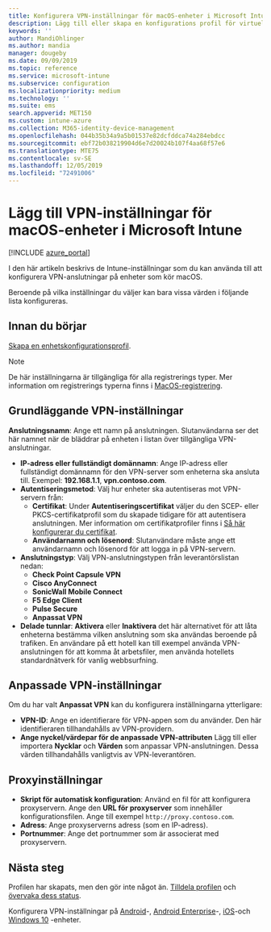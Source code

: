 ```yaml
---
title: Konfigurera VPN-inställningar för macOS-enheter i Microsoft Intune – Azure | Microsoft Docs
description: Lägg till eller skapa en konfigurations profil för virtuellt privat nätverk (VPN), inklusive anslutnings information, delade tunnlar, anpassade VPN-inställningar med identifierare, nyckel-och värdepar, proxyinställningar med ett konfigurations skript, IP-eller FQDN-adress och TCP-port i Microsoft Intune på enheter som kör macOS.
keywords: ''
author: MandiOhlinger
ms.author: mandia
manager: dougeby
ms.date: 09/09/2019
ms.topic: reference
ms.service: microsoft-intune
ms.subservice: configuration
ms.localizationpriority: medium
ms.technology: ''
ms.suite: ems
search.appverid: MET150
ms.custom: intune-azure
ms.collection: M365-identity-device-management
ms.openlocfilehash: 044b35b34a9a5b01537e82dcfddca74a284ebdcc
ms.sourcegitcommit: ebf72b038219904d6e7d20024b107f4aa68f57e6
ms.translationtype: MTE75
ms.contentlocale: sv-SE
ms.lasthandoff: 12/05/2019
ms.locfileid: "72491006"
---
```

# <a name="add-vpn-settings-on-macos-devices-in-microsoft-intune"></a>Lägg till VPN-inställningar för macOS-enheter i Microsoft Intune

[!INCLUDE [azure_portal](../includes/azure_portal.md)]

I den här artikeln beskrivs de Intune-inställningar som du kan använda till att konfigurera VPN-anslutningar på enheter som kör macOS.

Beroende på vilka inställningar du väljer kan bara vissa värden i följande lista konfigureras.

## <a name="before-you-begin"></a>Innan du börjar

[Skapa en enhetskonfigurationsprofil](vpn-settings-configure.md).

> [!NOTE]
> De här inställningarna är tillgängliga för alla registrerings typer. Mer information om registrerings typerna finns i [MacOS-registrering](../enrollment/macos-enroll.md).

## <a name="base-vpn-settings"></a>Grundläggande VPN-inställningar

**Anslutningsnamn**: Ange ett namn på anslutningen. Slutanvändarna ser det här namnet när de bläddrar på enheten i listan över tillgängliga VPN-anslutningar.
- **IP-adress eller fullständigt domännamn**: Ange IP-adress eller fullständigt domännamn för den VPN-server som enheterna ska ansluta till. Exempel: **192.168.1.1**, **vpn.contoso.com**.
- **Autentiseringsmetod**: Välj hur enheter ska autentiseras mot VPN-servern från:
  - **Certifikat**: Under **Autentiseringscertifikat** väljer du den SCEP- eller PKCS-certifikatprofil som du skapade tidigare för att autentisera anslutningen. Mer information om certifikatprofiler finns i [Så här konfigurerar du certifikat](../protect/certificates-configure.md).
  - **Användarnamn och lösenord**: Slutanvändare måste ange ett användarnamn och lösenord för att logga in på VPN-servern.
- **Anslutningstyp**: Välj VPN-anslutningstypen från leverantörslistan nedan:
  - **Check Point Capsule VPN**
  - **Cisco AnyConnect**
  - **SonicWall Mobile Connect**
  - **F5 Edge Client**
  - **Pulse Secure**
  - **Anpassat VPN**
- **Delade tunnlar**: **Aktivera** eller **Inaktivera** det här alternativet för att låta enheterna bestämma vilken anslutning som ska användas beroende på trafiken. En användare på ett hotell kan till exempel använda VPN-anslutningen för att komma åt arbetsfiler, men använda hotellets standardnätverk för vanlig webbsurfning.

<!--- **Per-app VPN** - Select this option if you want to associate this VPN connection with an iOS or macOS app so that the connection will be opened when the app is run. You can associate the VPN profile with an app when you assign the software. For more information, see [How to assign and monitor apps](../apps/apps-deploy.md). --->

## <a name="custom-vpn-settings"></a>Anpassade VPN-inställningar

Om du har valt **Anpassat VPN** kan du konfigurera inställningarna ytterligare:

- **VPN-ID**: Ange en identifierare för VPN-appen som du använder. Den här identifieraren tillhandahålls av VPN-providern.
- **Ange nyckel/värdepar för de anpassade VPN-attributen** Lägg till eller importera **Nycklar** och **Värden** som anpassar VPN-anslutningen. Dessa värden tillhandahålls vanligtvis av VPN-leverantören.

## <a name="proxy-settings"></a>Proxyinställningar

- **Skript för automatisk konfiguration**: Använd en fil för att konfigurera proxyservern. Ange den **URL för proxyserver** som innehåller konfigurationsfilen. Ange till exempel `http://proxy.contoso.com`.
- **Adress**: Ange proxyserverns adress (som en IP-adress).
- **Portnummer**: Ange det portnummer som är associerat med proxyservern.

## <a name="next-steps"></a>Nästa steg

Profilen har skapats, men den gör inte något än. [Tilldela profilen](device-profile-assign.md) och [övervaka dess status](device-profile-monitor.md).

Konfigurera VPN-inställningar på [Android](vpn-settings-android.md)-, [Android Enterprise](vpn-settings-android-enterprise.md)-, [iOS](vpn-settings-ios.md)-och [Windows 10](vpn-settings-windows-10.md) -enheter.
